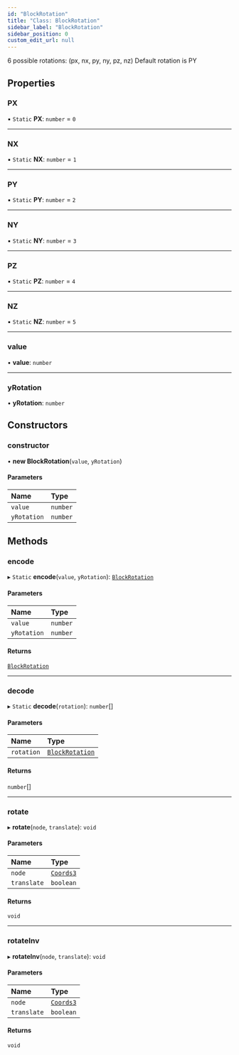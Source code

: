 ```yaml
---
id: "BlockRotation"
title: "Class: BlockRotation"
sidebar_label: "BlockRotation"
sidebar_position: 0
custom_edit_url: null
---
```


6 possible rotations: (px, nx, py, ny, pz, nz)
Default rotation is PY

## Properties

### PX

▪ `Static` **PX**: `number` = `0`

___

### NX

▪ `Static` **NX**: `number` = `1`

___

### PY

▪ `Static` **PY**: `number` = `2`

___

### NY

▪ `Static` **NY**: `number` = `3`

___

### PZ

▪ `Static` **PZ**: `number` = `4`

___

### NZ

▪ `Static` **NZ**: `number` = `5`

___

### value

• **value**: `number`

___

### yRotation

• **yRotation**: `number`

## Constructors

### constructor

• **new BlockRotation**(`value`, `yRotation`)

#### Parameters

| Name | Type |
| :------ | :------ |
| `value` | `number` |
| `yRotation` | `number` |

## Methods

### encode

▸ `Static` **encode**(`value`, `yRotation`): [`BlockRotation`](BlockRotation.md)

#### Parameters

| Name | Type |
| :------ | :------ |
| `value` | `number` |
| `yRotation` | `number` |

#### Returns

[`BlockRotation`](BlockRotation.md)

___

### decode

▸ `Static` **decode**(`rotation`): `number`[]

#### Parameters

| Name | Type |
| :------ | :------ |
| `rotation` | [`BlockRotation`](BlockRotation.md) |

#### Returns

`number`[]

___

### rotate

▸ **rotate**(`node`, `translate`): `void`

#### Parameters

| Name | Type |
| :------ | :------ |
| `node` | [`Coords3`](../modules.md#coords3-26) |
| `translate` | `boolean` |

#### Returns

`void`

___

### rotateInv

▸ **rotateInv**(`node`, `translate`): `void`

#### Parameters

| Name | Type |
| :------ | :------ |
| `node` | [`Coords3`](../modules.md#coords3-26) |
| `translate` | `boolean` |

#### Returns

`void`

